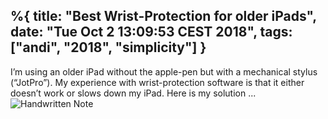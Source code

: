 %{ 
  title: "Best Wrist-Protection for older iPads",
  date: "Tue Oct  2 13:09:53 CEST 2018",
  tags: ["andi", "2018", "simplicity"]
}
---
I’m using an older iPad without the apple-pen but with a mechanical stylus (“JotPro”). My experience with wrist-protection software is that it either doesn’t work or slows down my iPad. Here is my solution ...
![Handwritten Note](/assets/posts/2018/2018-10-02-Simplicity.png)


